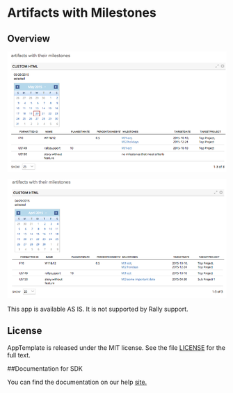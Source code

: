 Artifacts with Milestones
=========================

## Overview

![](pic1.png)

![](pic2.png)

This app is available AS IS. It is not supported by Rally support.

## License

AppTemplate is released under the MIT license.  See the file [LICENSE](./LICENSE) for the full text.

##Documentation for SDK

You can find the documentation on our help [site.](https://help.rallydev.com/apps/2.0/doc/)
